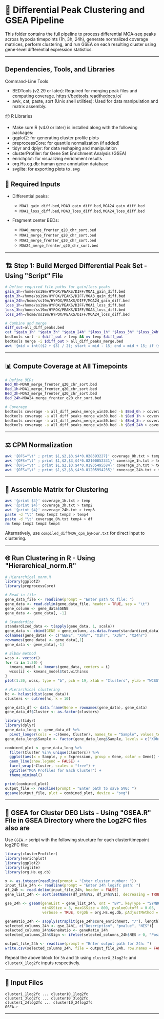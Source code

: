 # 🧬 Differential Peak Clustering and GSEA Pipeline

This folder contains the full pipeline to process differential MOA-seq peaks across hypoxia timepoints (1h, 3h, 24h), generate normalized coverage matrices, perform clustering, and run GSEA on each resulting cluster using gene-level differential expression statistics.

---
## Dependencies, Tools, and Libraries
Command-Line Tools
- BEDTools (v2.29 or later): Required for merging peak files and computing coverage. https://bedtools.readthedocs.io/
- awk, cat, paste, sort (Unix shell utilities): Used for data manipulation and matrix assembly.

📦 R Libraries
- Make sure R (v4.0 or later) is installed along with the following packages:
- ggplot2: for generating cluster profile plots
- preprocessCore: for quantile normalization (if added)
- tidyr and dplyr: for data reshaping and manipulation
- clusterProfiler: for Gene Set Enrichment Analysis (GSEA)
- enrichplot: for visualizing enrichment results
- org.Hs.eg.db: human gene annotation database
- svglite: for exporting plots to .svg

## 📁 Required Inputs

- Differential peaks:
  - `MOA1_gain_diff.bed`, `MOA3_gain_diff.bed`, `MOA24_gain_diff.bed`
  - `MOA1_loss_diff.bed`, `MOA3_loss_diff.bed`, `MOA24_loss_diff.bed`

- Fragment center BEDs:
  - `MOA0_merge_frenter_q20_chr_sort.bed`
  - `MOA1_merge_frenter_q20_chr_sort.bed`
  - `MOA3_merge_frenter_q20_chr_sort.bed`
  - `MOA24_merge_frenter_q20_chr_sort.bed`

---

## 🏗️ Step 1: Build Merged Differential Peak Set - Using "Script" File

```bash
# Define required file paths for gain/loss peaks
gain_1h=/home/ss19m/HYPOX/PEAKS/DIFF/MOA1_gain_diff.bed
gain_3h=/home/ss19m/HYPOX/PEAKS/DIFF/MOA3_gain_diff.bed
gain_24h=/home/ss19m/HYPOX/PEAKS/DIFF/MOA24_gain_diff.bed
loss_1h=/home/ss19m/HYPOX/PEAKS/DIFF/MOA1_loss_diff.bed
loss_3h=/home/ss19m/HYPOX/PEAKS/DIFF/MOA3_loss_diff.bed
loss_24h=/home/ss19m/HYPOX/PEAKS/DIFF/MOA24_loss_diff.bed

# Combine and merge
diff_out=all_diff_peaks.bed
cat "$gain_1h" "$gain_3h" "$gain_24h" "$loss_1h" "$loss_3h" "$loss_24h" > $diff_out
bedtools sort -i $diff_out > temp && mv temp $diff_out
bedtools merge -i $diff_out > all_diff_peaks_merge.bed
awk '{mid = int(($2 + $3) / 2); start = mid - 15; end = mid + 15; if (start < 0) start = 0; print $1, start, end}' OFS='\t' all_diff_peaks_merge.bed > all_diff_peaks_merge_win30.bed
```

---

## 📊 Compute Coverage at All Timepoints

```bash
# Define BEDs
Bed_0h=MOA0_merge_frenter_q20_chr_sort.bed
Bed_1h=MOA1_merge_frenter_q20_chr_sort.bed
Bed_3h=MOA3_merge_frenter_q20_chr_sort.bed
Bed_24h=MOA24_merge_frenter_q20_chr_sort.bed

# Coverage
bedtools coverage -a all_diff_peaks_merge_win30.bed -b $Bed_0h > coverage_0h.txt
bedtools coverage -a all_diff_peaks_merge_win30.bed -b $Bed_1h > coverage_1h.txt
bedtools coverage -a all_diff_peaks_merge_win30.bed -b $Bed_3h > coverage_3h.txt
bedtools coverage -a all_diff_peaks_merge_win30.bed -b $Bed_24h > coverage_24h.txt
```

---

## ⚖️ CPM Normalization

```bash
awk '{OFS="\t" ; print $1,$2,$3,$4*0.028393227}' coverage_0h.txt > temp && mv temp coverage_0h.txt
awk '{OFS="\t" ; print $1,$2,$3,$4*0.02100052331}' coverage_1h.txt > temp && mv temp coverage_1h.txt
awk '{OFS="\t" ; print $1,$2,$3,$4*0.01935495584}' coverage_3h.txt > temp && mv temp coverage_3h.txt
awk '{OFS="\t" ; print $1,$2,$3,$4*0.01205994235}' coverage_24h.txt > temp && mv temp coverage_24h.txt
```

---

## 🧱 Assemble Matrix for Clustering

```bash
awk '{print $4}' coverage_1h.txt > temp
awk '{print $4}' coverage_3h.txt > temp2
awk '{print $4}' coverage_24h.txt > temp3
paste -d "\t" temp temp2 temp3 > temp4
paste -d "\t" coverage_0h.txt temp4 > df
rm temp temp2 temp3 temp4
```

Alternatively, use `compiled_diffMOA_cpm_byHour.txt` for direct input to clustering.

---

## 🌐 Run Clustering in R - Using "Hierarchical_norm.R"

```r
# Hierarchical_norm.R
library(ggplot2)
library(preprocessCore)

# Read in file
gene_data_file <- readline(prompt = "Enter path to file: ")
gene_data <- read.delim(gene_data_file, header = TRUE, sep = "\t")
gene_column <- gene_data$GENE
gene_data <- gene_data[, -1]

# Standardize
standardized_data <- t(apply(gene_data, 1, scale))
gene_data <- cbind(GENE = gene_column, as.data.frame(standardized_data))
colnames(gene_data) <- c("GENE", "X0hr", "X1hr", "X3hr", "X24hr")
rownames(gene_data) <- gene_data[,1]
gene_data <- gene_data[,-1]

# Elbow method
wcss <- vector()
for (i in 1:30) {
  kmeans_model <- kmeans(gene_data, centers = i)
  wcss[i] <- kmeans_model$tot.withinss
}
plot(1:30, wcss, type = "b", pch = 19, xlab = "Clusters", ylab = "WCSS")

# Hierarchical clustering
hc <- hclust(dist(gene_data))
clusters <- cutree(hc, k = 10)

gene_data_df <- data.frame(Gene = rownames(gene_data), gene_data)
gene_data_df$Cluster <- as.factor(clusters)

library(tidyr)
library(dplyr)
gene_data_long <- gene_data_df %>%
  pivot_longer(cols = -c(Gene, Cluster), names_to = "Sample", values_to = "Expression")
gene_data_long$Sample <- factor(gene_data_long$Sample, levels = c("X0hr", "X1hr", "X3hr", "X24hr"))

combined_plot <- gene_data_long %>%
  filter(Cluster %in% unique(clusters)) %>%
  ggplot(aes(x = Sample, y = Expression, group = Gene, color = Gene)) +
  geom_line(show.legend = FALSE) +
  facet_wrap(~Cluster, scales = "free") +
  ggtitle("MOA Profiles for Each Cluster") +
  theme_minimal()

print(combined_plot)
output_file <- readline(prompt = "Enter path to save SVG: ")
ggsave(output_file, plot = combined_plot, device = "svg")
```

---

## 🧬 GSEA for Cluster DEG Lists - Using "GSEA.R" File in GSEA Directory where the Log2FC files also are

Use `GSEA.r` script with the following structure for each cluster/timepoint log2FC file:

```r
library(clusterProfiler)
library(enrichplot)
library(ggplot2)
library(svglite)
library(org.Hs.eg.db)

x <- as.integer(readline(prompt = "Enter cluster number: "))
input_file_24h <- readline(prompt = "Enter 24h log2fc path: ")
df_24h <- read.delim(input_file_24h, header = FALSE)
gene_list_24h <- sort(setNames(df_24h$V2, df_24h$V1), decreasing = TRUE)

gse_24h <- gseGO(geneList = gene_list_24h, ont = "BP", keyType = "SYMBOL", 
                 minGSSize = 3, maxGSSize = 800, pvalueCutoff = 0.05, 
                 verbose = TRUE, OrgDb = org.Hs.eg.db, pAdjustMethod = "none")

geneRatio_24h <- sapply(strsplit(gse_24h$core_enrichment, "/"), length) / gse_24h$setSize
selected_columns_24h <- gse_24h[, c("Description", "pvalue", "NES")]
selected_columns_24h$GeneRatio <- geneRatio_24h
selected_columns_24h$Sign <- ifelse(selected_columns_24h$NES > 0, "Positive", "Negative")

output_file_24h <- readline(prompt = "Enter output path for 24h: ")
write.csv(selected_columns_24h, file = output_file_24h, row.names = FALSE)
```

Repeat the above block for `3h` and `1h` using `clusterX_3log2fc` and `clusterX_1log2fc` inputs respectively.

---

## 📂 Input Files

```
cluster1_1log2fc ... cluster10_1log2fc
cluster1_3log2fc ... cluster10_3log2fc
cluster1_24log2fc ... cluster10_24log2fc
GSEA.r
```

---
